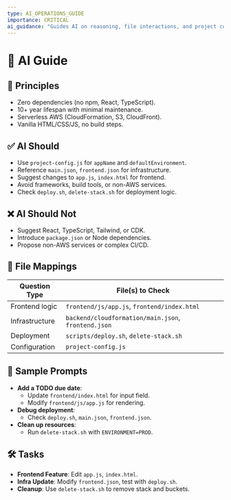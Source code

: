 ```yaml
---
type: AI_OPERATIONS_GUIDE
importance: CRITICAL
ai_guidance: "Guides AI on reasoning, file interactions, and project constraints. Use as primary input for agentic coding."
---
```


# 🤖 AI Guide

## 🧠 Principles

- Zero dependencies (no npm, React, TypeScript).
- 10+ year lifespan with minimal maintenance.
- Serverless AWS (CloudFormation, S3, CloudFront).
- Vanilla HTML/CSS/JS, no build steps.

## ✅ AI Should

- Use `project-config.js` for `appName` and `defaultEnvironment`.
- Reference `main.json`, `frontend.json` for infrastructure.
- Suggest changes to `app.js`, `index.html` for frontend.
- Avoid frameworks, build tools, or non-AWS services.
- Check `deploy.sh`, `delete-stack.sh` for deployment logic.

## ❌ AI Should Not

- Suggest React, TypeScript, Tailwind, or CDK.
- Introduce `package.json` or Node dependencies.
- Propose non-AWS services or complex CI/CD.

## 🔎 File Mappings

| Question Type  | File(s) to Check                                    |
| -------------- | --------------------------------------------------- |
| Frontend logic | `frontend/js/app.js`, `frontend/index.html`         |
| Infrastructure | `backend/cloudformation/main.json`, `frontend.json` |
| Deployment     | `scripts/deploy.sh`, `delete-stack.sh`              |
| Configuration  | `project-config.js`                                 |

## 💬 Sample Prompts

- **Add a TODO due date**:
  - Update `frontend/index.html` for input field.
  - Modify `frontend/js/app.js` for rendering.
- **Debug deployment**:
  - Check `deploy.sh`, `main.json`, `frontend.json`.
- **Clean up resources**:
  - Run `delete-stack.sh` with `ENVIRONMENT=PROD`.

## 🛠️ Tasks

- **Frontend Feature**: Edit `app.js`, `index.html`.
- **Infra Update**: Modify `frontend.json`, test with `deploy.sh`.
- **Cleanup**: Use `delete-stack.sh` to remove stack and buckets.
